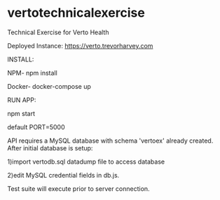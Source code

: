 # vertotechnicalexercise
Technical Exercise for Verto Health

Deployed Instance: https://verto.trevorharvey.com


INSTALL:

NPM- npm install

Docker- docker-compose up


RUN APP:

npm start


default PORT=5000


API requires a MySQL database with schema 'vertoex' already created. After initial database is setup:

1)import vertodb.sql datadump file to access database

2)edit MySQL credential fields in db.js.

Test suite will execute prior to server connection.

